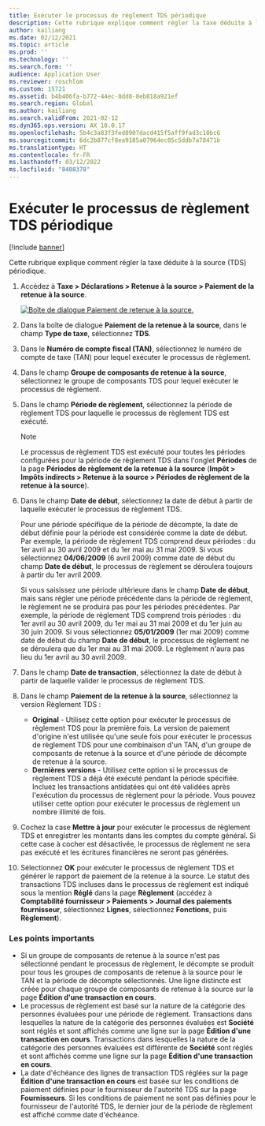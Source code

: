 ```yaml
---
title: Exécuter le processus de règlement TDS périodique
description: Cette rubrique explique comment régler la taxe déduite à la source (TDS) périodique.
author: kailiang
ms.date: 02/12/2021
ms.topic: article
ms.prod: ''
ms.technology: ''
ms.search.form: ''
audience: Application User
ms.reviewer: roschlom
ms.custom: 15721
ms.assetid: b4b406fa-b772-44ec-8dd8-8eb818a921ef
ms.search.region: Global
ms.author: kailiang
ms.search.validFrom: 2021-02-12
ms.dyn365.ops.version: AX 10.0.17
ms.openlocfilehash: 5b4c3a83f3fed0907dacd415f5aff9fad3c10bc6
ms.sourcegitcommit: 6dc2b877cf8ea9185a07964ec05c5ddb7a78471b
ms.translationtype: HT
ms.contentlocale: fr-FR
ms.lasthandoff: 03/12/2022
ms.locfileid: "8408378"
---
```

# <a name="run-the-periodic-tds-settlement-process"></a>Exécuter le processus de règlement TDS périodique

[!include [banner](../includes/banner.md)]

Cette rubrique explique comment régler la taxe déduite à la source (TDS) périodique.

1. Accédez à **Taxe \> Déclarations \> Retenue à la source \> Paiement de la retenue à la source**.

    [![Boîte de dialogue Paiement de retenue à la source.](./media/apac-ind-TDS-47.png)](./media/apac-ind-TDS-47.png)

2. Dans la boîte de dialogue **Paiement de la retenue à la source**, dans le champ **Type de taxe**, sélectionnez **TDS**.
3. Dans le **Numéro de compte fiscal (TAN)**, sélectionnez le numéro de compte de taxe (TAN) pour lequel exécuter le processus de règlement.
4. Dans le champ **Groupe de composants de retenue à la source**, sélectionnez le groupe de composants TDS pour lequel exécuter le processus de règlement.
5. Dans le champ **Période de règlement**, sélectionnez la période de règlement TDS pour laquelle le processus de règlement TDS est exécuté.

    > [!NOTE]
    > Le processus de règlement TDS est exécuté pour toutes les périodes configurées pour la période de règlement TDS dans l'onglet **Périodes** de la page **Périodes de règlement de la retenue à la source** (**Impôt \> Impôts indirects \> Retenue à la source \> Périodes de règlement de la retenue à la source**).

6. Dans le champ **Date de début**, sélectionnez la date de début à partir de laquelle exécuter le processus de règlement TDS.

    Pour une période spécifique de la période de décompte, la date de début définie pour la période est considérée comme la date de début. Par exemple, la période de règlement TDS comprend deux périodes : du 1er avril au 30 avril 2009 et du 1er mai au 31 mai 2009. Si vous sélectionnez **04/06/2009** (6 avril 2009) comme date de début du champ **Date de début**, le processus de règlement se déroulera toujours à partir du 1er avril 2009.

    Si vous saisissez une période ultérieure dans le champ **Date de début**, mais sans régler une période précédente dans la période de règlement, le règlement ne se produira pas pour les périodes précédentes. Par exemple, la période de règlement TDS comprend trois périodes : du 1er avril au 30 avril 2009, du 1er mai au 31 mai 2009 et du 1er juin au 30 juin 2009. Si vous sélectionnez **05/01/2009** (1er mai 2009) comme date de début du champ **Date de début**, le processus de règlement ne se déroulera que du 1er mai au 31 mai 2009. Le règlement n'aura pas lieu du 1er avril au 30 avril 2009.

7. Dans le champ **Date de transaction**, sélectionnez la date de début à partir de laquelle valider le processus de règlement TDS.
8. Dans le champ **Paiement de la retenue à la source**, sélectionnez la version Règlement TDS :

     - **Original** - Utilisez cette option pour exécuter le processus de règlement TDS pour la première fois. La version de paiement d'origine n'est utilisée qu'une seule fois pour exécuter le processus de règlement TDS pour une combinaison d'un TAN, d'un groupe de composants de retenue à la source et d'une période de décompte de retenue à la source.
    - **Dernières versions** - Utilisez cette option si le processus de règlement TDS a déjà été exécuté pendant la période spécifiée. Incluez les transactions antidatées qui ont été validées après l'exécution du processus de règlement pour la période. Vous pouvez utiliser cette option pour exécuter le processus de règlement un nombre illimité de fois.

9. Cochez la case **Mettre à jour** pour exécuter le processus de règlement TDS et enregistrer les montants dans les comptes du compte général. Si cette case à cocher est désactivée, le processus de règlement ne sera pas exécuté et les écritures financières ne seront pas générées.
10. Sélectionnez **OK** pour exécuter le processus de règlement TDS et générer le rapport de paiement de la retenue à la source. Le statut des transactions TDS incluses dans le processus de règlement est indiqué sous la mention **Réglé** dans la page **Règlement** (accédez à **Comptabilité fournisseur \> Paiements \> Journal des paiements fournisseur**, sélectionnez **Lignes**, sélectionnez **Fonctions**, puis **Règlement**).

### <a name="important-points"></a>Les points importants

- Si un groupe de composants de retenue à la source n'est pas sélectionné pendant le processus de règlement, le décompte se produit pour tous les groupes de composants de retenue à la source pour le TAN et la période de décompte sélectionnés. Une ligne distincte est créée pour chaque groupe de composants de retenue à la source sur la page **Édition d'une transaction en cours**.
- Le processus de règlement est basé sur la nature de la catégorie des personnes évaluées pour une période de règlement. Transactions dans lesquelles la nature de la catégorie des personnes évaluées est **Société** sont réglés et sont affichés comme une ligne sur la page **Édition d'une transaction en cours**. Transactions dans lesquelles la nature de la catégorie des personnes évaluées est différente de **Société** sont réglés et sont affichés comme une ligne sur la page **Édition d'une transaction en cours**.
- La date d'échéance des lignes de transaction TDS réglées sur la page **Édition d'une transaction en cours** est basée sur les conditions de paiement définies pour le fournisseur de l'autorité TDS sur la page **Fournisseurs**. Si les conditions de paiement ne sont pas définies pour le fournisseur de l'autorité TDS, le dernier jour de la période de règlement est affiché comme date d'échéance.

